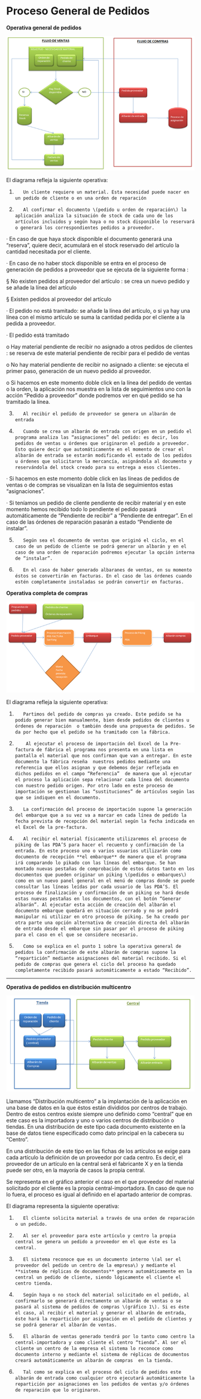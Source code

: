 # Proceso General de Pedidos

**Operativa general de pedidos**

![](../../../.gitbook/assets/image%20%28189%29.png)

El diagrama refleja la siguiente operativa:

1.        Un cliente requiere un material. Esta necesidad puede nacer en un pedido de cliente o en una orden de reparación

2.        Al confirmar el documento \(pedido u orden de reparación\) la aplicación analiza la situación de stock de cada uno de los artículos incluidos y según haya o no stock disponible lo reservará o generará los correspondientes pedidos a proveedor.

·         En caso de que haya stock disponible el documento generará una “reserva”, quiere decir, acumulará en el stock reservado del artículo la cantidad necesitada por el cliente.

·         En caso de no haber stock disponible se entra en el proceso de generación de pedidos a proveedor que se ejecuta de la siguiente forma :

§   No existen pedidos al proveedor del artículo : se crea un nuevo pedido y se añade la línea del artículo

§   Existen pedidos al proveedor del artículo

·         El pedido no está tramitado: se añade la línea del artículo, o si ya hay una línea con el mismo artículo se suma la cantidad pedida por el cliente a la pedida a proveedor.

·         El pedido está tramitado

o    Hay material pendiente de recibir no asignado a otros pedidos de clientes : se reserva de este material pendiente de recibir para el pedido de ventas

o    No hay material pendiente de recibir no asignado a cliente: se ejecuta el primer paso, generación de un nuevo pedido al proveedor.

o    Si hacemos en este momento doble click en la línea del pedido de ventas o la orden,  la aplicación nos muestra en la lista de seguimientos uno con la acción “Pedido a proveedor” donde podremos ver en qué pedido se ha tramitado la línea.

3.        Al recibir el pedido de proveedor se genera un albarán de entrada

4.        Cuando se crea un albarán de entrada con origen en un pedido el programa analiza las “asignaciones” del pedido: es decir, los pedidos de ventas u órdenes que originaron el pedido a proveedor. Esto quiere decir que automáticamente en el momento de crear el albarán de entrada se estarán modificando el estado de los pedidos u órdenes que solicitaron la mercancía, asignándola al documento y reservándola del stock creado para su entrega a esos clientes.

·         Si hacemos en este momento doble click en las líneas de pedidos de ventas o de compras se visualizan en la lista de seguimientos estas “asignaciones”.

·         Si teníamos un pedido de cliente pendiente de recibir material y en este momento hemos recibido todo lo pendiente el pedido pasará automáticamente de “Pendiente de recibir” a “Pendiente de entregar”. En el caso de las órdenes de reparación pasarán a estado “Pendiente de instalar”.

5.        Según sea el documento de ventas que originó el ciclo, en el caso de un pedido de cliente se podrá generar un albarán y en el caso de una orden de reparación podremos ejecutar la opción interna de “instalar”.

6.        En el caso de haber generado albaranes de ventas, en su momento éstos se convertirán en facturas. En el caso de las órdenes cuando estén completamente instaladas se podrán convertir en facturas.

**Operativa completa de compras**

![](../../../.gitbook/assets/image%20%2843%29.png)

El diagrama refleja la siguiente operativa:

1.        Partimos del pedido de compras ya creado. Este pedido se ha podido generar bien manualmente, bien desde pedidos de clientes u órdenes de reparación  o también desde una propuesta de pedidos. Se da por hecho que el pedido se ha tramitado con la fábrica.

2.         Al ejecutar el proceso de importación del Excel de la Pre-factura de fábrica el programa nos presenta en una lista en pantalla el material que nos confirman que van a entregar. En este documento la fábrica reseña  nuestros pedidos mediante una referencia que ellos asignan y que debemos dejar reflejada en dichos pedidos en el campo “Referencia”  de manera que al ejecutar el proceso la aplicación sepa relacionar cada línea del documento con nuestro pedido origen. Por otro lado en este proceso de importación se gestionan las “sustituciones” de artículos según las que se indiquen en el documento.

3.        La confirmación del proceso de importación supone la generación del embarque que a su vez va a marcar en cada línea de pedido la fecha prevista de recepción del material según la fecha indicada en el Excel de la pre-factura.

4.        Al recibir el material físicamente utilizaremos el proceso de piking de las PDA’S para hacer el recuento y confirmación de la entrada. En este proceso uno o varios usuarios utilizarán como documento de recepción **el embarque** de manera que el programa irá comparando lo pikado con las líneas del embarque. Se han montado nuevas pestañas de comprobación de estos datos tanto en los documentos que pueden originar un piking \(pedidos o embarques\) como en un nuevo panel general en el menú de compras donde se puede consultar las líneas leídas por cada usuario de las PDA’S. El proceso de finalización y confirmación de un piking se hará desde estas nuevas pestañas en los documentos, con el botón “Generar albarán”. Al ejecutar esta acción de creación del albarán el documento embarque quedará en situación cerrado y no se podrá manipular ni utilizar en otro proceso de piking. Se ha creado por otra parte una opción alternativa de creación directa del albarán de entrada desde el embarque sin pasar por el proceso de piking para el caso en el que se considere necesario.

5.        Como se explica en el punto 1 sobre la operativa general de pedidos la confirmación de este albarán de compras supone la “repartición” mediante asignaciones del material recibido. Si el pedido de compras que genera el ciclo del proceso ha quedado completamente recibido pasará automáticamente a estado “Recibido”.  
****

**Operativa de pedidos en distribución multicentro**

![](../../../.gitbook/assets/image%20%28127%29.png)

Llamamos “Distribución multicentro” a la implantación de la aplicación en una base de datos en la que éstos están divididos por centros de trabajo. Dentro de estos centros existe siempre uno definido como “central” que en este caso es la importadora y uno o varios centros de distribución o tiendas. En una distribución de este tipo cada documento existente en la base de datos tiene especificado como dato principal en la cabecera su “Centro”.

En una distribución de este tipo en las fichas de los artículos se exige para cada artículo la definición de un proveedor por cada centro. Es decir, el proveedor de un artículo en la central será el fabricante X y en la tienda puede ser otro, en la mayoría de casos la propia central.

Se representa en el gráfico anterior el caso en el que proveedor del material solicitado por el cliente es la propia central-importadora. En caso de que no lo fuera, el proceso es igual al definido en el apartado anterior de compras.

El diagrama representa la siguiente operativa:

1.        El cliente solicita material a través de una orden de reparación o un pedido.

2.        Al ser el proveedor para este artículo y centro la propia central se genera un pedido a proveedor en el que éste es la central.

3.        El sistema reconoce que es un documento interno \(al ser el proveedor del pedido un centro de la empresa\) y mediante el **sistema de réplicas de documentos** genera automáticamente en la central un pedido de cliente, siendo lógicamente el cliente el centro tienda.

4.        Según haya o no stock del material solicitado en el pedido, al confirmarlo se generará directamente un albarán de ventas o se pasará al sistema de pedidos de compras \(gráfico 1\). Si es éste el caso, al recibir el material y generar el albarán de entrada, éste hará la repartición por asignación en el pedido de clientes y se podrá generar el albarán de ventas.

5.        El albarán de ventas generado tendrá por lo tanto como centro la central-importadora y como cliente el centro “tienda”. Al ser el cliente un centro de la empresa el sistema lo reconoce como documento interno y mediante el sistema de réplicas de documentos creará automáticamente un albarán de compras  en la tienda.

6.        Tal como se explica en el proceso del ciclo de pedidos este albarán de entrada como cualquier otro ejecutará automáticamente la repartición por asignaciones en los pedidos de ventas y/o órdenes de reparación que lo originaron.

